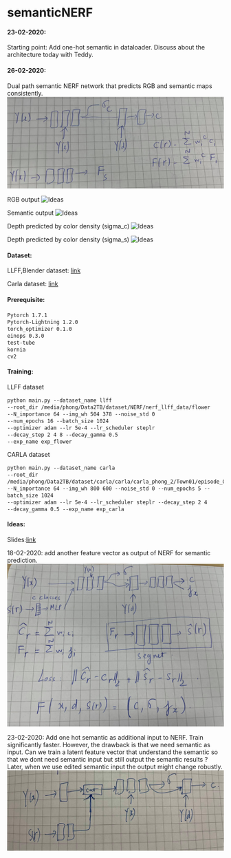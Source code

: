 # semanticNERF

#### 23-02-2020:
Starting point: Add one-hot semantic in dataloader. Discuss about the architecture today with Teddy.

#### 26-02-2020:
Dual path semantic NERF network that predicts RGB and semantic maps consistently.
![](/images/dual_path_semanticNERF.jpg "Ideas")

RGB output
![](/images/dual_path_RGB.gif "Ideas")

Semantic output
![](/images/dual_path_semantic.gif "Ideas")

Depth predicted by color density (sigma_c)
![](/images/dual_path_depth.gif "Ideas")

Depth predicted by color density (sigma_s)
![](/images/dual_path_depth_seg.gif "Ideas")


#### Dataset:
LLFF,Blender dataset: [link](https://drive.google.com/drive/folders/128yBriW1IG_3NJ5Rp7APSTZsJqdJdfc1)

Carla dataset: [link](https://drive.google.com/file/d/1ZYIlupT8-Zm7w8G4br2ZoyJfKEEAyEK-/view?ts=6030149b)

#### Prerequisite:
```
Pytorch 1.7.1
Pytorch-Lightning 1.2.0
torch_optimizer 0.1.0 
einops 0.3.0
test-tube
kornia
cv2
```

#### Training:
LLFF dataset
```
python main.py --dataset_name llff 
--root_dir /media/phong/Data2TB/dataset/NERF/nerf_llff_data/flower 
--N_importance 64 --img_wh 504 378 --noise_std 0 
--num_epochs 16 --batch_size 1024 
--optimizer adam --lr 5e-4 --lr_scheduler steplr 
--decay_step 2 4 8 --decay_gamma 0.5 
--exp_name exp_flower
```

CARLA dataset
```
python main.py --dataset_name carla
--root_dir
/media/phong/Data2TB/dataset/carla/carla/carla_phong_2/Town01/episode_00001/000000
--N_importance 64 --img_wh 800 600 --noise_std 0 --num_epochs 5 --batch_size 1024
--optimizer adam --lr 5e-4 --lr_scheduler steplr --decay_step 2 4  
--decay_gamma 0.5 --exp_name exp_carla
```

#### Ideas:
Slides:[link](https://docs.google.com/presentation/d/1s9k5OCkHxywoAk8Ab2kk8J5DApcRCgLtf2DzNNI3nO4/edit#slide=id.gb4f7efcc71_0_64)

18-02-2020: add another feature vector as output of NERF for semantic prediction.
![](/images/img.png "Ideas")

23-02-2020: Add one hot semantic as additional input to NERF. Train significantly faster.
However, the drawback is that we need semantic as input. Can we train a latent feature vector that understand the semantic so that we dont need semantic input but still output the semantic results ?
Later, when we use edited semantic input the output might change robustly.
![](/images/ideas_23-02-2020.jpg "Ideas")
